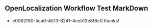## OpenLocalization Workflow Test MarkDown
* e0062f90-5ca0-4513-8241-4ceb13e8f6c0 thanks!

<!--HONumber=Aug16_HO3-->


